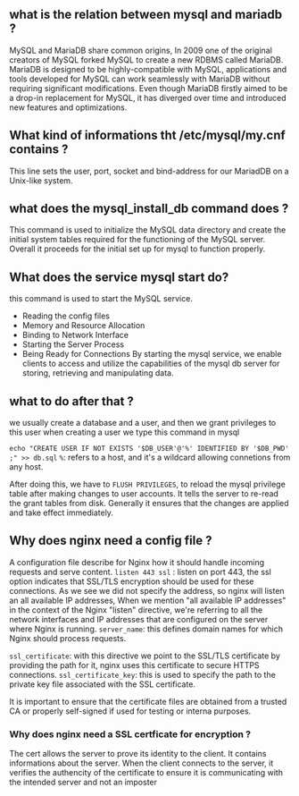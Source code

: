 ## what is the relation between mysql and mariadb ?
MySQL and MariaDB share common origins, In 2009 one of the original creators of MySQL forked MySQL to create a new RDBMS called MariaDB. MariaDB is designed to be highly-compatible with MySQL, applications and tools developed for MySQL can work seamlessly with MariaDB without requiring significant modifications.
Even though MariaDB firstly aimed to be a drop-in replacement for MySQL, it has diverged over time and introduced new features and optimizations.
## What kind of informations tht /etc/mysql/my.cnf contains ?
This line sets the  user, port, socket and bind-address for our MariadDB on a Unix-like system.

## what does the mysql_install_db command does ?
This command is used to initialize the MySQL data directory and create the initial system tables required for the functioning of the MySQL server. Overall it proceeds for the initial set up for mysql to function properly.

## What does the service mysql start do?

this command is used to start the MySQL service.
- Reading the config files
- Memory and Resource Allocation
- Binding to Network Interface 
- Starting the Server Process
- Being Ready for Connections
By starting the mysql service, we enable clients to access and utilize the capabilities of the mysql db server for storing, retrieving and manipulating data.

## what to do after that ?
we usually create a database and a user, and then we grant privileges to this user
when creating a user we type this command in mysql

`echo "CREATE USER IF NOT EXISTS '$DB_USER'@'%' IDENTIFIED BY '$DB_PWD' ;" >> db.sql`
`%`: refers to a host, and it's a wildcard allowing connetions from any host.

After doing this, we have to `FLUSH PRIVILEGES`, to reload the mysql privilege table after making changes to user accounts. It tells the server to re-read the grant tables from disk. Generally it ensures that the changes are applied and take effect immediately.

## Why does nginx need a config file ?
A configuration file describe for Nginx how it should handle incoming requests and serve content.
`listen 443 ssl` : listen on port 443, the ssl option indicates that SSL/TLS encryption should be used for these connections.
As we see we did not specify the address, so nginx will listen an all available IP addresses, When we mention "all available IP addresses" in the context of the Nginx "listen" directive, we're referring to all the network interfaces and IP addresses that are configured on the server where Nginx is running.
`server_name`: this defines domain names for which Nginx should process requests.

`ssl_certificate`: with this directive we point to the SSL/TLS certificate by providing the path for it, nginx uses this certificate to secure HTTPS connections.
`ssl_certificate_key`: this is used to specify the path to the private key file associated with the SSL certificate.

It is important to ensure that the certificate files are obtained from a trusted CA or properly self-signed if used for testing or interna purposes.

### Why does nginx need a SSL certficate for encryption ?
The cert allows the server to prove its identity to the client. It contains informations about the server. When the client connects to the server, it verifies the authencity of the certificate to ensure it is communicating with the intended server and not an imposter